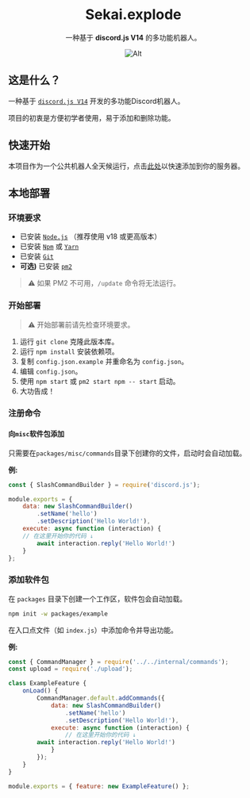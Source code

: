 <div align="center">
  
# Sekai.explode

一种基于 **discord.js V14** 的多功能机器人。

![Alt](https://repobeats.axiom.co/api/embed/b7fc33791d3233660e7c02524ace22c31b66e890.svg "Repobeats analytics image")

</div>

## 这是什么？
一种基于 [```discord.js V14```](https://discord.js.org/) 开发的多功能Discord机器人。

项目的初衷是方便初学者使用，易于添加和删除功能。

## 快速开始
本项目作为一个公共机器人全天候运行，点击[此处](https://discord.com/api/oauth2/authorize?client_id=1144600133762293800&permissions=8&scope=bot)以快速添加到你的服务器。

## 本地部署
### 环境要求
- 已安装 [```Node.js```](https://nodejs.org/en) （推荐使用 v18 或更高版本）
- 已安装 [```Npm```](https://www.npmjs.com/) 或 [```Yarn```](https://yarnpkg.com/)
- 已安装 [```Git```](https://git-scm.com/)
- **可选)** 已安装 [```pm2```](https://pm2.io/)
> ⚠ 如果 PM2 不可用，```/update``` 命令将无法运行。

### 开始部署

> ⚠ 开始部署前请先检查环境要求。

1. 运行 `git clone` 克隆此版本库。
2. 运行 `npm install` 安装依赖项。
3. 复制 `config.json.example` 并重命名为 `config.json`。
4. 编辑 `config.json`。
5. 使用 `npm start` 或 `pm2 start npm -- start` 启动。
6. 大功告成！


### 注册命令

#### 向```misc```软件包添加
只需要在```packages/misc/commands```目录下创建你的文件，启动时会自动加载。

**例:**
```js
const { SlashCommandBuilder } = require('discord.js');

module.exports = {
    data: new SlashCommandBuilder()
        .setName('hello')
        .setDescription('Hello World!'),
    execute: async function (interaction) {
	// 在这里开始你的代码 ↓
        await interaction.reply('Hello World!')
    }
};
```

### 添加软件包
在 `packages` 目录下创建一个工作区，软件包会自动加载。
```sh
npm init -w packages/example
```

在入口点文件（如 ```index.js```）中添加命令并导出功能。

**例:**
```js
const { CommandManager } = require('../../internal/commands');
const upload = require('./upload');

class ExampleFeature {
	onLoad() {
		CommandManager.default.addCommands({
            data: new SlashCommandBuilder()
                .setName('hello')
                .setDescription('Hello World!'),
            execute: async function (interaction) {
                // 在这里开始你的代码 ↓
		await interaction.reply('Hello World!') 
            }
        });
	}
}

module.exports = { feature: new ExampleFeature() };
```
